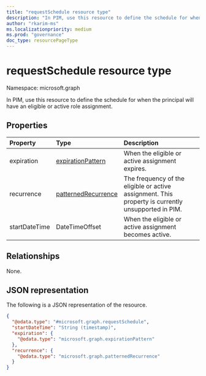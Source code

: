 ```yaml
---
title: "requestSchedule resource type"
description: "In PIM, use this resource to define the schedule for when the principal will have an eligible or active role."
author: "rkarim-ms"
ms.localizationpriority: medium
ms.prod: "governance"
doc_type: resourcePageType
---
```


# requestSchedule resource type

Namespace: microsoft.graph

In PIM, use this resource to define the schedule for when the principal will have an eligible or active role assignment.

## Properties
|Property|Type|Description|
|:---|:---|:---|
|expiration|[expirationPattern](../resources/expirationpattern.md)|When the eligible or active assignment expires.|
|recurrence|[patternedRecurrence](../resources/patternedrecurrence.md)|The frequency of the  eligible or active assignment. This property is currently unsupported in PIM.|
|startDateTime|DateTimeOffset|When the  eligible or active assignment becomes active.|

## Relationships
None.

## JSON representation
The following is a JSON representation of the resource.
<!-- {
  "blockType": "resource",
  "@odata.type": "microsoft.graph.requestSchedule"
}
-->
``` json
{
  "@odata.type": "#microsoft.graph.requestSchedule",
  "startDateTime": "String (timestamp)",
  "expiration": {
    "@odata.type": "microsoft.graph.expirationPattern"
  },
  "recurrence": {
    "@odata.type": "microsoft.graph.patternedRecurrence"
  }
}
```

